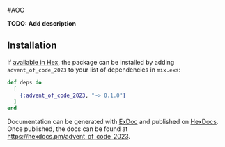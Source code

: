 #AOC 

**TODO: Add description**

## Installation

If [available in Hex](https://hex.pm/docs/publish), the package can be installed
by adding `advent_of_code_2023` to your list of dependencies in `mix.exs`:

```elixir
def deps do
  [
    {:advent_of_code_2023, "~> 0.1.0"}
  ]
end
```

Documentation can be generated with [ExDoc](https://github.com/elixir-lang/ex_doc)
and published on [HexDocs](https://hexdocs.pm). Once published, the docs can
be found at <https://hexdocs.pm/advent_of_code_2023>.

